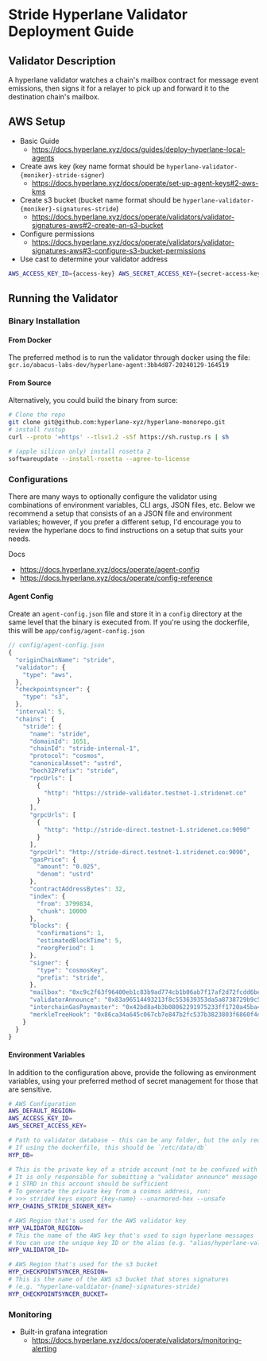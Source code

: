 # Stride Hyperlane Validator Deployment Guide
## Validator Description
A hyperlane validator watches a chain's mailbox contract for message event emissions, then signs it for a relayer to pick up and forward it to the destination chain's mailbox.


## AWS Setup
* Basic Guide
    * https://docs.hyperlane.xyz/docs/guides/deploy-hyperlane-local-agents
* Create aws key (key name format should be `hyperlane-validator-{moniker}-stride-signer`)
    * https://docs.hyperlane.xyz/docs/operate/set-up-agent-keys#2-aws-kms
* Create s3 bucket (bucket name format should be `hyperlane-validator-{moniker}-signatures-stride`)
    * https://docs.hyperlane.xyz/docs/operate/validators/validator-signatures-aws#2-create-an-s3-bucket
* Configure permissions
    * https://docs.hyperlane.xyz/docs/operate/validators/validator-signatures-aws#3-configure-s3-bucket-permissions
* Use cast to determine your validator address
```bash
AWS_ACCESS_KEY_ID={access-key} AWS_SECRET_ACCESS_KEY={secret-access-key} AWS_DEFAULT_REGION={aws-region} AWS_KMS_KEY_ID=alias/hyperlane-validator-{moniker}-stride-signer cast wallet address --aws
```


## Running the Validator
### Binary Installation

#### From Docker
The preferred method is to run the validator through docker using the file: `gcr.io/abacus-labs-dev/hyperlane-agent:3bb4d87-20240129-164519`

#### From Source
Alternatively, you could build the binary from surce: 
```bash
# Clone the repo
git clone git@github.com:hyperlane-xyz/hyperlane-monorepo.git
# install rustup
curl --proto '=https' --tlsv1.2 -sSf https://sh.rustup.rs | sh

# (apple silicon only) install rosetta 2
softwareupdate --install-rosetta --agree-to-license
```


### Configurations
There are many ways to optionally configure the validator using combinations of environment variables, CLI args, JSON files, etc. Below we recommend a setup that consists of an a JSON file and environment variables; however, if you prefer a different setup, I'd encourage you to review the hyperlane docs to find instructions on a setup that suits your needs.

Docs
  * https://docs.hyperlane.xyz/docs/operate/agent-config
  * https://docs.hyperlane.xyz/docs/operate/config-reference

#### Agent Config
Create an `agent-config.json` file and store it in a `config` directory at the same level that the binary is executed from. If you're using the dockerfile, this will be `app/config/agent-config.json`

```js
// config/agent-config.json
{
  "originChainName": "stride",
  "validator": {
    "type": "aws",
  },
  "checkpointsyncer": {
    "type": "s3",
  },
  "interval": 5,
  "chains": {
    "stride": {
      "name": "stride",
      "domainId": 1651,
      "chainId": "stride-internal-1",
      "protocol": "cosmos",
      "canonicalAsset": "ustrd",
      "bech32Prefix": "stride",
      "rpcUrls": [
        {
          "http": "https://stride-validator.testnet-1.stridenet.co"
        }
      ],
      "grpcUrls": [
        {
          "http": "http://stride-direct.testnet-1.stridenet.co:9090"
        }
      ],
      "grpcUrl": "http://stride-direct.testnet-1.stridenet.co:9090",
      "gasPrice": {
        "amount": "0.025",
        "denom": "ustrd"
      },
      "contractAddressBytes": 32,
      "index": {
        "from": 3799834,
        "chunk": 10000
      },
      "blocks": {
        "confirmations": 1,
        "estimatedBlockTime": 5,
        "reorgPeriod": 1
      },
      "signer": {
        "type": "cosmosKey",
        "prefix": "stride",
      },
      "mailbox": "0xc9c2f63f96400eb1c83b9ad774cb1b06ab7f17af2d72fcdd6be8d4910f193749",
      "validatorAnnounce": "0x83a96514493213f8c553639353da5a8738729b9c546f324c3b5a2b1d59474b0a",
      "interchainGasPaymaster": "0x42bd8a4b3b08062291975233ff1720a45ba43ceda0d9c865d2e07379dcad17b2",
      "merkleTreeHook": "0x86ca34a645c067cb7e847b2fc537b3823803f6860f4dd4779a997c30085a59dc"
    }
  }
}
```

#### Environment Variables
In addition to the configuration above, provide the following as environment variables, using your preferred method of secret management for those that are sensitive.

```bash
# AWS Configuration
AWS_DEFAULT_REGION=
AWS_ACCESS_KEY_ID=
AWS_SECRET_ACCESS_KEY=

# Path to validator database - this can be any folder, but the only requirement is that the directory must exsit
# If using the dockerfile, this should be `/etc/data/db`
HYP_DB=

# This is the private key of a stride account (not to be confused with the AWS validator key that signs hyperlane messages)
# It is only responsible for submitting a "validator announce" message when registering the validator
# 1 STRD in this account should be sufficient
# To generate the private key from a cosmos address, run:
# >>> strided keys export {key-name} --unarmored-hex --unsafe
HYP_CHAINS_STRIDE_SIGNER_KEY=

# AWS Region that's used for the AWS validator key
HYP_VALIDATOR_REGION=
# This the name of the AWS key that's used to sign hyperlane messages
# You can use the unique key ID or the alias (e.g. "alias/hyperlane-validator-{name}-stride-signer")
HYP_VALIDATOR_ID=

# AWS Region that's used for the s3 bucket
HYP_CHECKPOINTSYNCER_REGION=
# This is the name of the AWS s3 bucket that stores signatures
# (e.g. "hyperlane-valdiator-{name}-signatures-stride)
HYP_CHECKPOINTSYNCER_BUCKET=
```


### Monitoring
* Built-in grafana integration
    * https://docs.hyperlane.xyz/docs/operate/validators/monitoring-alerting